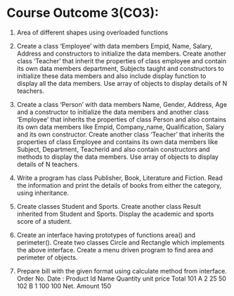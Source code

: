 # Course Outcome 3(CO3): 

1. Area of different shapes using overloaded functions                                                                                                                

2. Create a class ‘Employee’ with data members Empid, Name, Salary, Address and 
constructors to initialize the data members. Create another class ‘Teacher’ that inherit the 
properties of class employee and contain its own data members department, Subjects taught 
and constructors to initialize these data members and also include display function to 
display all the data members. Use array of objects to display details of N teachers. 

3. Create a class ‘Person’ with data members Name, Gender, Address, Age and a constructor 
to initialize the data members and another class ‘Employee’ that inherits the properties of 
class Person and also contains its own data members like Empid, Company_name, 
Qualification, Salary and its own constructor. Create another class ‘Teacher’ that inherits 
the properties of class Employee and contains its own data members like Subject, 
Department, Teacherid and also contain constructors and methods to display the data 
members. Use array of objects to display details of N teachers. 

4. Write a program has class Publisher, Book, Literature and Fiction. Read the information 
and print the details of books from either the category, using inheritance. 

5. Create classes Student and Sports. Create another class Result inherited from Student and 
Sports. Display the academic and sports score of a student. 

6. Create an interface having prototypes of functions area() and perimeter(). Create two 
classes Circle and Rectangle which implements the above interface. Create a menu driven 
program to find area and perimeter of objects. 

7. Prepare bill with the given format using calculate method from interface. 
Order No. 
Date : 
Product Id Name Quantity unit price Total 
 101 A 2 25 50
 102 B 1 100 100 
 Net. Amount 150
